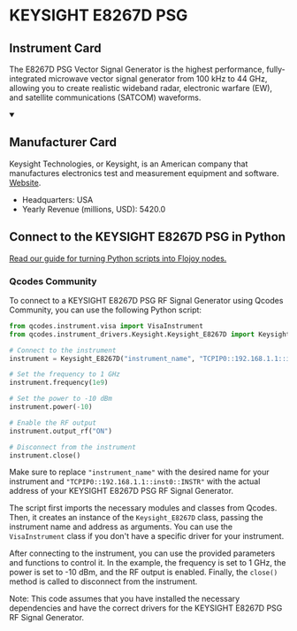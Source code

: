 
# KEYSIGHT E8267D PSG

## Instrument Card

The E8267D PSG Vector Signal Generator is the highest performance, fully-integrated microwave vector signal generator from 100 kHz to 44 GHz, allowing you to create realistic wideband radar, electronic warfare (EW), and satellite communications (SATCOM) waveforms.

<details open>
<summary><h2>Manufacturer Card</h2></summary>
Keysight Technologies, or Keysight, is an American company that manufactures electronics test and measurement equipment and software. <a href=https://www.keysight.com/us/en/home.html>Website</a>.

<ul>
  <li>Headquarters: USA</li>
  <li>Yearly Revenue (millions, USD): 5420.0</li>
</ul>
</details>

## Connect to the KEYSIGHT E8267D PSG in Python

[Read our guide for turning Python scripts into Flojoy nodes.](https://docs.flojoy.ai/custom-nodes/creating-custom-node/)


### Qcodes Community

To connect to a KEYSIGHT E8267D PSG RF Signal Generator using Qcodes Community, you can use the following Python script:

```python
from qcodes.instrument.visa import VisaInstrument
from qcodes.instrument_drivers.Keysight.Keysight_E8267D import Keysight_E8267D

# Connect to the instrument
instrument = Keysight_E8267D("instrument_name", "TCPIP0::192.168.1.1::inst0::INSTR")

# Set the frequency to 1 GHz
instrument.frequency(1e9)

# Set the power to -10 dBm
instrument.power(-10)

# Enable the RF output
instrument.output_rf("ON")

# Disconnect from the instrument
instrument.close()
```

Make sure to replace `"instrument_name"` with the desired name for your instrument and `"TCPIP0::192.168.1.1::inst0::INSTR"` with the actual address of your KEYSIGHT E8267D PSG RF Signal Generator.

The script first imports the necessary modules and classes from Qcodes. Then, it creates an instance of the `Keysight_E8267D` class, passing the instrument name and address as arguments. You can use the `VisaInstrument` class if you don't have a specific driver for your instrument.

After connecting to the instrument, you can use the provided parameters and functions to control it. In the example, the frequency is set to 1 GHz, the power is set to -10 dBm, and the RF output is enabled. Finally, the `close()` method is called to disconnect from the instrument.

Note: This code assumes that you have installed the necessary dependencies and have the correct drivers for the KEYSIGHT E8267D PSG RF Signal Generator.

